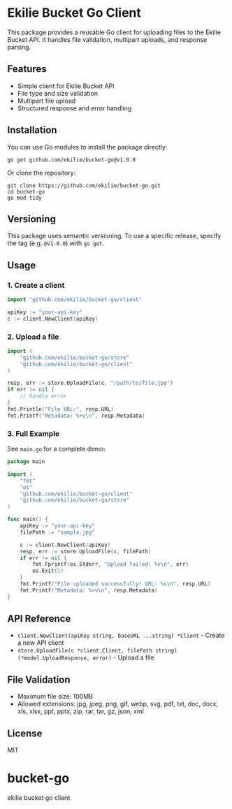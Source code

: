 # Ekilie Bucket Go Client

This package provides a reusable Go client for uploading files to the Ekilie Bucket API. It handles file validation, multipart uploads, and response parsing.

## Features

- Simple client for Ekilie Bucket API
- File type and size validation
- Multipart file upload
- Structured response and error handling

## Installation

You can use Go modules to install the package directly:

```
go get github.com/ekilie/bucket-go@v1.0.0
```

Or clone the repository:

```
git clone https://github.com/ekilie/bucket-go.git
cd bucket-go
go mod tidy
```

## Versioning

This package uses semantic versioning. To use a specific release, specify the tag (e.g. `@v1.0.0`) with `go get`.

## Usage

### 1. Create a client

```go
import "github.com/ekilie/bucket-go/client"

apiKey := "your-api-key"
c := client.NewClient(apiKey)
```

### 2. Upload a file

```go
import (
	"github.com/ekilie/bucket-go/store"
	"github.com/ekilie/bucket-go/client"
)

resp, err := store.UploadFile(c, "/path/to/file.jpg")
if err != nil {
	// handle error
}
fmt.Println("File URL:", resp.URL)
fmt.Printf("Metadata: %+v\n", resp.Metadata)
```

### 3. Full Example

See `main.go` for a complete demo:

```go
package main

import (
	"fmt"
	"os"
	"github.com/ekilie/bucket-go/client"
	"github.com/ekilie/bucket-go/store"
)

func main() {
	apiKey := "your-api-key"
	filePath := "sample.jpg"

	c := client.NewClient(apiKey)
	resp, err := store.UploadFile(c, filePath)
	if err != nil {
		fmt.Fprintf(os.Stderr, "Upload failed: %v\n", err)
		os.Exit(1)
	}
	fmt.Printf("File uploaded successfully! URL: %s\n", resp.URL)
	fmt.Printf("Metadata: %+v\n", resp.Metadata)
}
```

## API Reference

- `client.NewClient(apiKey string, baseURL ...string) *Client` - Create a new API client
- `store.UploadFile(c *client.Client, filePath string) (*model.UploadResponse, error)` - Upload a file

## File Validation

- Maximum file size: 100MB
- Allowed extensions: jpg, jpeg, png, gif, webp, svg, pdf, txt, doc, docx, xls, xlsx, ppt, pptx, zip, rar, tar, gz, json, xml

## License

MIT

# bucket-go

ekilie bucket go client
